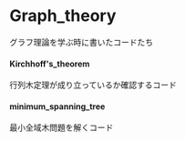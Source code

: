 # Graph_theory  
グラフ理論を学ぶ時に書いたコードたち  


#### Kirchhoff's_theorem
   行列木定理が成り立っているか確認するコード  


#### minimum_spanning_tree  
   最小全域木問題を解くコード

